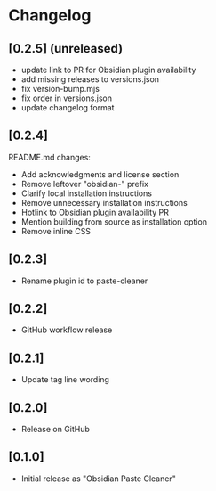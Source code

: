 # Changelog

## [0.2.5] (unreleased)

- update link to PR for Obsidian plugin availability
- add missing releases to versions.json
- fix version-bump.mjs
- fix order in versions.json
- update changelog format

## [0.2.4]

README.md changes:
- Add acknowledgments and license section
- Remove leftover "obsidian-" prefix
- Clarify local installation instructions
- Remove unnecessary installation instructions
- Hotlink to Obsidian plugin availability PR
- Mention building from source as installation option
- Remove inline CSS

## [0.2.3]

- Rename plugin id to paste-cleaner

## [0.2.2]

- GitHub workflow release

## [0.2.1]

- Update tag line wording

## [0.2.0]

- Release on GitHub

## [0.1.0]

- Initial release as "Obsidian Paste Cleaner"

